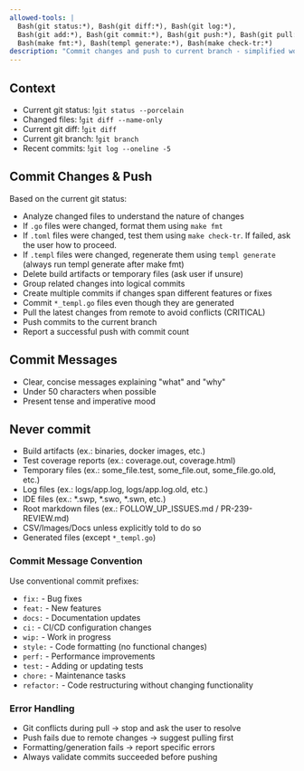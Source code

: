 ```yaml
---
allowed-tools: |
  Bash(git status:*), Bash(git diff:*), Bash(git log:*),
  Bash(git add:*), Bash(git commit:*), Bash(git push:*), Bash(git pull:*),
  Bash(make fmt:*), Bash(templ generate:*), Bash(make check-tr:*)
description: "Commit changes and push to current branch - simplified workflow without PR creation"
---
```



## Context

- Current git status: !`git status --porcelain`
- Changed files: !`git diff --name-only`
- Current git diff: !`git diff`
- Current git branch: !`git branch`
- Recent commits: !`git log --oneline -5`

## Commit Changes & Push

Based on the current git status:
- Analyze changed files to understand the nature of changes
- If `.go` files were changed, format them using `make fmt`
- If `.toml` files were changed, test them using `make check-tr`. If failed, ask the user how to proceed.
- If `.templ` files were changed, regenerate them using `templ generate` (always run templ generate after make fmt)
- Delete build artifacts or temporary files (ask user if unsure)
- Group related changes into logical commits
- Create multiple commits if changes span different features or fixes
- Commit `*_templ.go` files even though they are generated
- Pull the latest changes from remote to avoid conflicts (CRITICAL)
- Push commits to the current branch
- Report a successful push with commit count

## Commit Messages
- Clear, concise messages explaining "what" and "why"
- Under 50 characters when possible
- Present tense and imperative mood

## Never commit
- Build artifacts (ex.: binaries, docker images, etc.)
- Test coverage reports (ex.: coverage.out, coverage.html)
- Temporary files (ex.: some_file.test, some_file.out, some_file.go.old, etc.)
- Log files (ex.: logs/app.log, logs/app.log.old, etc.)
- IDE files (ex.: *.swp, *.swo, *.swn, etc.)
- Root markdown files (ex.: FOLLOW_UP_ISSUES.md / PR-239-REVIEW.md)
- CSV/Images/Docs unless explicitly told to do so
- Generated files (except `*_templ.go`)

### Commit Message Convention

Use conventional commit prefixes:
- `fix:` - Bug fixes
- `feat:` - New features  
- `docs:` - Documentation updates
- `ci:` - CI/CD configuration changes
- `wip:` - Work in progress
- `style:` - Code formatting (no functional changes)
- `perf:` - Performance improvements
- `test:` - Adding or updating tests
- `chore:` - Maintenance tasks
- `refactor:` - Code restructuring without changing functionality

### Error Handling

- Git conflicts during pull → stop and ask the user to resolve
- Push fails due to remote changes → suggest pulling first  
- Formatting/generation fails → report specific errors
- Always validate commits succeeded before pushing